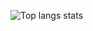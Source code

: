 ![Top langs stats](https://github-readme-stats.vercel.app/api/top-langs/?username=pacokleitz&hide=javascript,html,typescript,css)
